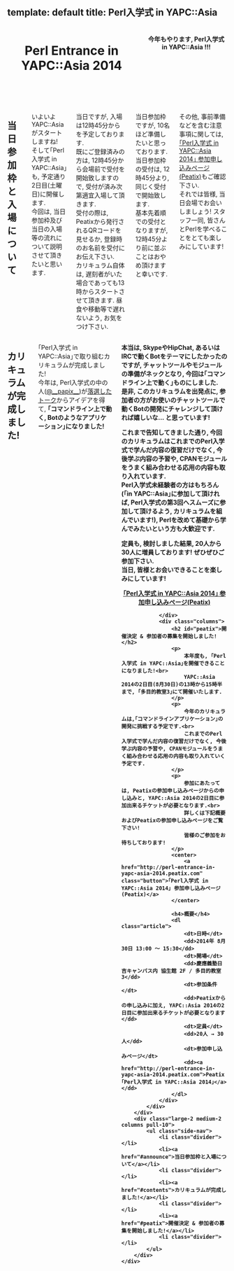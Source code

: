 template: default
title: Perl入学式 in YAPC::Asia
---

<header>
    <div class="row">
        <div class="large-12 columns">
            <h1>Perl Entrance in YAPC::Asia 2014</h1>
            <h4>今年もやります, Perl入学式 in YAPC::Asia !!!</h4>
        </div>
    </div>
</header>
<section id="main-content">
    <div class="row">
        <div class="large-10 medium-10 columns push-2">
            <div class="row">
                <div class="columns">
                    <h2 id="announce">当日参加枠と入場について</h2>
                    <p>
                        いよいよYAPC::Asiaがスタートしますね!<br>
                        そして｢Perl入学式 in YAPC::Asia｣も, 予定通り2日目(土曜日)に開催します.<br>
                        今回は, 当日参加枠及び当日の入場等の流れについて説明させて頂きたいと思います.
                    </p>
                    <p>
                        当日ですが, 入場は12時45分からを予定しております.<br>
                        既にご登録済みの方は, 12時45分から会場前で受付を開始致しますので, 受付が済み次第適宜入場して頂きます.<br>
                        受付の際は, Peatixから発行されるQRコードを見せるか, 登録時のお名前を受付にお伝え下さい.<br>
                        カリキュラム自体は, 遅刻者がいた場合であっても13時からスタートさせて頂きます. 昼食や移動等で遅れないよう, お気をつけ下さい.
                    </p>
                    <p>
                        当日参加枠ですが, 10名ほど準備したいと思っております.<br>
                        当日参加枠の受付は, 12時45分より, 同じく受付で開始致します.<br>
                        基本先着順での受付となりますが, 12時45分より前に並ぶことはおやめ頂けますと幸いです.
                    </p>
                    <p>
                        その他, 事前準備などを含む注意事項に関しては, <a href="http://perl-entrance-in-yapc-asia-2014.peatix.com">｢Perl入学式 in YAPC::Asia 2014｣ 参加申し込みページ(Peatix)</a>もご確認下さい.<br>
                        それでは皆様, 当日会場でお会いしましょう! スタッフ一同, 皆さんとPerlを学べることをとても楽しみにしています!
                    </p>
                </div>
                <div class="columns">
                    <h2 id="peatix">カリキュラムが完成しました!</h2>
                    <p>
                        ｢Perl入学式 in YAPC::Asia｣で取り組むカリキュラムが完成しました!<br>
                        今年は, Perl入学式の中の人(<a href="https://twitter.com/__papix__">@__papix__</a>)が<a href="http://yapcasia.org/2014/talk/show/680c4b3e-ecb2-11e3-b82e-98666aeab6a4">落選したトーク</a>からアイデアを得て, <b>｢コマンドライン上で動く, Botのようなアプリケーション｣になりました!<br>
                    </p>
                    <p>
                        本当は, SkypeやHipChat, あるいはIRCで動くBotをテーマにしたかったのですが, チャットツールやモジュールの準備がネックとなり, 今回は｢コマンドライン上で動く｣ものにしました.<br>
                        是非, このカリキュラムを出発点に, 参加者の方がお使いのチャットツールで動くBotの開発にチャレンジして頂ければ嬉しいな... と思っています!
                    </p>
                    <p>
                        これまで告知してきました通り, 今回のカリキュラムはこれまでのPerl入学式で学んだ内容の復習だけでなく, 今後学ぶ内容の予習や, CPANモジュールをうまく組み合わせる応用の内容も取り入れています.<br>
                        Perl入学式未経験者の方はもちろん(｢in YAPC::Asia｣に参加して頂ければ, Perl入学式の第3回へスムーズに参加して頂けるよう, カリキュラムを組んでいます!), Perlを改めて基礎から学んでみたいという方も大歓迎です.
                    </p>
                    <p>
                        定員も, 検討しました結果, 20人から30人に増員しております! ぜひぜひご参加下さい.<br>
                        当日, 皆様とお会いできることを楽しみにしています!
                    </p>
                    <center>
                        <a href="http://perl-entrance-in-yapc-asia-2014.peatix.com" class="button">｢Perl入学式 in YAPC::Asia 2014｣ 参加申し込みページ(Peatix)</a>
                    </center>

                </div>
                <div class="columns">
                    <h2 id="peatix">開催決定 & 参加者の募集を開始しました!</h2>
                    <p>
                        本年度も, ｢Perl入学式 in YAPC::Asia｣を開催できることになりました!<br>
                        YAPC::Asia 2014の2日目(8月30日)の13時から15時半まで, ｢多目的教室3｣にて開催いたします.
                    </p>
                    <p>
                        今年のカリキュラムは,｢コマンドラインアプリケーション｣の開発に挑戦する予定です.<br>
                        これまでのPerl入学式で学んだ内容の復習だけでなく, 今後学ぶ内容の予習や, CPANモジュールをうまく組み合わせる応用の内容も取り入れていく予定です.
                    </p>
                    <p>
                        参加にあたっては, Peatixの参加申し込みページからの申し込みと, YAPC::Asia 2014の2日目に参加出来るチケットが必要となります.<br>
                        詳しくは下記概要およびPeatixの参加申し込みページをご覧下さい!
                        皆様のご参加をお待ちしております!
                    </p>
                    <center>
                        <a href="http://perl-entrance-in-yapc-asia-2014.peatix.com" class="button">｢Perl入学式 in YAPC::Asia 2014｣ 参加申し込みページ(Peatix)</a>
                    </center>

                    <h4>概要</h4>
                    <dl class="article">
                        <dt>日時</dt>
                        <dd>2014年 8月30日 13:00 〜 15:30</dd>
                        <dt>開場</dt>
                        <dd>慶應義塾日吉キャンパス内 協生館 2F / 多目的教室3</dd>
                        <dt>参加条件</dt>
                        <dd>Peatixからの申し込みに加え, YAPC::Asia 2014の2日目に参加出来るチケットが必要となります</dd>
                        <dt>定員</dt>
                        <dd>20人 → 30人</dd>
                        <dt>参加申し込みページ</dt>
                        <dd><a href="http://perl-entrance-in-yapc-asia-2014.peatix.com">Peatix ｢Perl入学式 in YAPC::Asia 2014｣</a></dd>
                    </dl>
                </div>
            </div>
        </div>
        <div class="large-2 medium-2 columns pull-10">
            <ul class="side-nav">
                <li class="divider"></li>
                <li><a href="#announce">当日参加枠と入場について</a></li>
                <li class="divider"></li>
                <li><a href="#contents">カリキュラムが完成しました!</a></li>
                <li class="divider"></li>
                <li><a href="#peatix">開催決定 & 参加者の募集を開始しました!</a></li>
                <li class="divider"></li>
            </ul>
        </div>
    </div>
</section>
